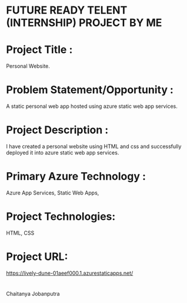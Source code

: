 # FUTURE READY TELENT (INTERNSHIP) PROJECT BY ME 

# Project Title :
Personal Website.

# Problem Statement/Opportunity :
A static personal web app hosted using azure static web app services.

# Project Description :
I have created a personal website using HTML and css and successfully deployed it into azure static web app services.

# Primary Azure Technology :
Azure App Services, Static Web Apps,

# Project Technologies:
HTML, CSS

# Project URL:
https://lively-dune-01aeef000.1.azurestaticapps.net/

#
Chaitanya Jobanputra
